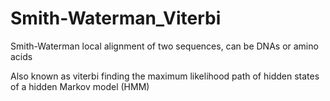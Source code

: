 # Smith-Waterman_Viterbi
Smith-Waterman local alignment of two sequences, can be DNAs or amino acids

Also known as viterbi finding the maximum likelihood path of hidden states of a hidden Markov model (HMM)
